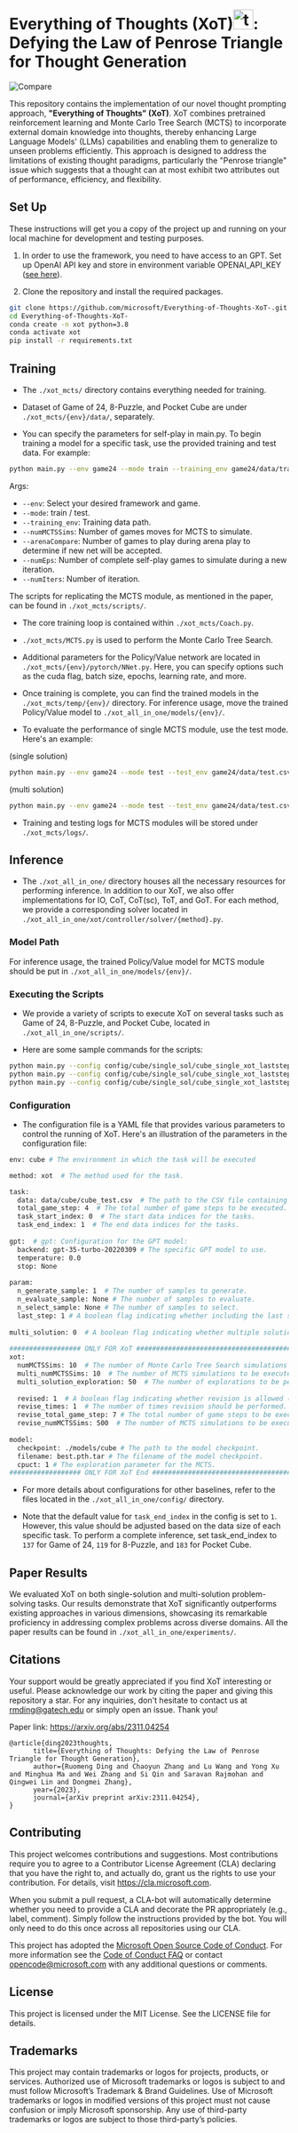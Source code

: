 

# Everything of Thoughts (XoT)<img src="/assets/triangle.png" alt="triangle" title="triangle" width="36" height="36" style="margin-bottom: -20px;">: Defying the Law of Penrose Triangle for Thought Generation




![Compare](/assets/compare.jpg "Compare")
 
This repository contains the implementation of our novel thought prompting approach, **"Everything of Thoughts" (XoT)**. XoT combines pretrained reinforcement learning and Monte Carlo Tree Search (MCTS) to incorporate external domain knowledge into thoughts, thereby enhancing Large Language Models' (LLMs) capabilities and enabling them to generalize to unseen problems efficiently. This approach is designed to address the limitations of existing thought paradigms, particularly the "Penrose triangle" issue which suggests that a thought can at most exhibit two attributes out of performance, efficiency, and flexibility.

## Set Up
 
These instructions will get you a copy of the project up and running on your local machine for development and testing purposes.

1. In order to use the framework, you need to have access to an GPT. Set up OpenAI API key and store in environment variable OPENAI_API_KEY ([see here](https://help.openai.com/en/articles/5112595-best-practices-for-api-key-safety)).

2. Clone the repository and install the required packages.
```bash
git clone https://github.com/microsoft/Everything-of-Thoughts-XoT-.git 
cd Everything-of-Thoughts-XoT-  
conda create -n xot python=3.8
conda activate xot
pip install -r requirements.txt  
```

## Training
 
* The ```./xot_mcts/``` directory contains everything needed for training.

* Dataset of Game of 24, 8-Puzzle, and Pocket Cube are under ```./xot_mcts/{env}/data/```, separately.

* You can specify the parameters for self-play in main.py. To begin training a model for a specific task, use the provided training and test data. For example:
```bash
python main.py --env game24 --mode train --training_env game24/data/train.csv --numMCTSSims 5000 --arenaCompare 100 --numEps 10 --numIters 3
```
Args: 
* ```--env```: Select your desired framework and game. 
* ```--mode```: train / test. 
* ```--training_env```: Training data path.
* ```--numMCTSSims```: Number of games moves for MCTS to simulate.
* ```--arenaCompare```: Number of games to play during arena play to determine if new net will be accepted.
* ```--numEps```: Number of complete self-play games to simulate during a new iteration.
* ```--numIters```: Number of iteration.
    
The scripts for replicating the MCTS module, as mentioned in the paper, can be found in ```./xot_mcts/scripts/```.

* The core training loop is contained within ```./xot_mcts/Coach.py```.

* ```./xot_mcts/MCTS.py``` is used to perform the Monte Carlo Tree Search.

* Additional parameters for the Policy/Value network are located in ```./xot_mcts/{env}/pytorch/NNet.py```. Here, you can specify options such as the cuda flag, batch size, epochs, learning rate, and more.
 
* Once training is complete, you can find the trained models in the ```./xot_mcts/temp/{env}/``` directory. For inference usage, move the trained Policy/Value model to ```./xot_all_in_one/models/{env}/```.

* To evaluate the performance of single MCTS module, use the test mode. Here's an example:

(single solution)
```bash
python main.py --env game24 --mode test --test_env game24/data/test.csv --numMCTSSims 2000 --arenaCompare 137 --multi_sol 0
```

(multi solution)
```bash
python main.py --env game24 --mode test --test_env game24/data/test.csv --numMCTSSims 2000 --arenaCompare 137 --multi_sol 1 --multi_times 500
```

* Training and testing logs for MCTS modules will be stored under ```./xot_mcts/logs/```.


## Inference
 
* The ```./xot_all_in_one/``` directory houses all the necessary resources for performing inference. In addition to our XoT, we also offer implementations for IO, CoT, CoT(sc), ToT, and GoT. For each method, we provide a corresponding solver located in ```./xot_all_in_one/xot/controller/solver/{method}.py```.


### Model Path
For inference usage, the trained Policy/Value model for MCTS module should be put in ```./xot_all_in_one/models/{env}/```.

### Executing the Scripts
 
* We provide a variety of scripts to execute XoT on several tasks such as Game of 24, 8-Puzzle, and Pocket Cube, located in ```./xot_all_in_one/scripts/```.

* Here are some sample commands for the scripts:
```bash
python main.py --config config/cube/single_sol/cube_single_xot_laststep0_revised0.yaml  
python main.py --config config/cube/single_sol/cube_single_xot_laststep1_revised0.yaml  
python main.py --config config/cube/single_sol/cube_single_xot_laststep1_revised1.yaml  
```

### Configuration

* The configuration file is a YAML file that provides various parameters to control the running of XoT. Here's an illustration of the parameters in the configuration file:
```bash
env: cube # The environment in which the task will be executed

method: xot  # The method used for the task.

task:  
  data: data/cube/cube_test.csv  # The path to the CSV file containing the test data.
  total_game_step: 4  # The total number of game steps to be executed.
  task_start_index: 0  # The start data indices for the tasks.
  task_end_index: 1  # The end data indices for the tasks.
  
gpt:  # gpt: Configuration for the GPT model:
  backend: gpt-35-turbo-20220309 # The specific GPT model to use.
  temperature: 0.0  
  stop: None    
  
param:
  n_generate_sample: 1  # The number of samples to generate.
  n_evaluate_sample: None # The number of samples to evaluate.
  n_select_sample: None # The number of samples to select.
  last_step: 1 # A boolean flag indicating whether including the last step of thoughts (1) or not (0).
  
multi_solution: 0  # A boolean flag indicating whether multiple solutions are allowed (1) or not (0).
  
################## ONLY FOR XoT #####################################################
xot:  
  numMCTSSims: 10  # The number of Monte Carlo Tree Search simulations to be executed.
  multi_numMCTSSims: 10  # The number of MCTS simulations to be executed when multiple solutions are allowed.
  multi_solution_exploration: 50  # The number of explorations to be performed when multiple solutions are allowed.
  
  revised: 1  # A boolean flag indicating whether revision is allowed (1) or not (0).
  revise_times: 1  # The number of times revision should be performed.
  revise_total_game_step: 7 # The total number of game steps to be executed for revision.
  revise_numMCTSSims: 500  # The number of MCTS simulations to be executed during revision.
  
model: 
  checkpoint: ./models/cube # The path to the model checkpoint.
  filename: best.pth.tar # The filename of the model checkpoint.
  cpuct: 1 # The exploration parameter for the MCTS.
################## ONLY FOR XoT End #################################################
```

* For more details about configurations for other baselines, refer to the files located in the ```./xot_all_in_one/config/``` directory.

* Note that the default value for ```task_end_index``` in the config is set to ```1```. However, this value should be adjusted based on the data size of each specific task. To perform a complete inference, set task_end_index to ```137``` for Game of 24, ```119``` for 8-Puzzle, and ```183``` for Pocket Cube.


## Paper Results

We evaluated XoT on both single-solution and multi-solution problem-solving tasks. Our results demonstrate that XoT significantly outperforms existing approaches in various dimensions, showcasing its remarkable proficiency in addressing complex problems across diverse domains. All the paper results can be found in `./xot_all_in_one/experiments/`.


## Citations
Your support would be greatly appreciated if you find XoT interesting or useful. Please acknowledge our work by citing the paper and giving this repository a star. For any inquiries, don't hesitate to contact us at rmding@gatech.edu or simply open an issue. Thank you!

Paper link: https://arxiv.org/abs/2311.04254

```
@article{ding2023thoughts,
      title={Everything of Thoughts: Defying the Law of Penrose Triangle for Thought Generation}, 
      author={Ruomeng Ding and Chaoyun Zhang and Lu Wang and Yong Xu and Minghua Ma and Wei Zhang and Si Qin and Saravan Rajmohan and Qingwei Lin and Dongmei Zhang},
      year={2023},
      journal={arXiv preprint arXiv:2311.04254},
}
```


## Contributing

This project welcomes contributions and suggestions. Most contributions require you to
agree to a Contributor License Agreement (CLA) declaring that you have the right to,
and actually do, grant us the rights to use your contribution. For details, visit
https://cla.microsoft.com.

When you submit a pull request, a CLA-bot will automatically determine whether you need
to provide a CLA and decorate the PR appropriately (e.g., label, comment). Simply follow the
instructions provided by the bot. You will only need to do this once across all repositories using our CLA.

This project has adopted the [Microsoft Open Source Code of Conduct](https://opensource.microsoft.com/codeofconduct/).
For more information see the [Code of Conduct FAQ](https://opensource.microsoft.com/codeofconduct/faq/)
or contact [opencode@microsoft.com](mailto:opencode@microsoft.com) with any additional questions or comments.

## License
 
This project is licensed under the MIT License. See the LICENSE file for details.


## Trademarks 

This project may contain trademarks or logos for projects, products, or services. Authorized use of Microsoft trademarks or logos is subject to and must follow Microsoft’s Trademark & Brand Guidelines. Use of Microsoft trademarks or logos in modified versions of this project must not cause confusion or imply Microsoft sponsorship. Any use of third-party trademarks or logos are subject to those third-party’s policies.